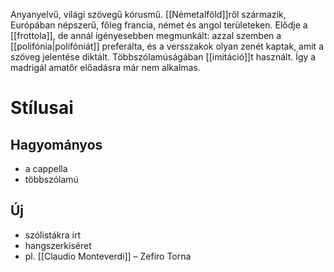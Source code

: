 Anyanyelvű, világi szövegű kórusmű. [[Németalföld]]ről származik, Európában népszerű, főleg francia, német és angol területeken.
Elődje a [[frottola]], de annál igényesebben megmunkált: azzal szemben a [[polifónia|polifóniát]] preferálta, és a versszakok olyan zenét kaptak, amit a szöveg jelentése diktált. Többszólamúságában [[imitáció]]t használt. Így a madrigál amatőr előadásra már nem alkalmas.
# Stílusai
## Hagyományos
- a cappella
- többszólamú
## Új
- szólistákra írt
- hangszerkíséret
- pl. [[Claudio Monteverdi]] – Zefiro Torna